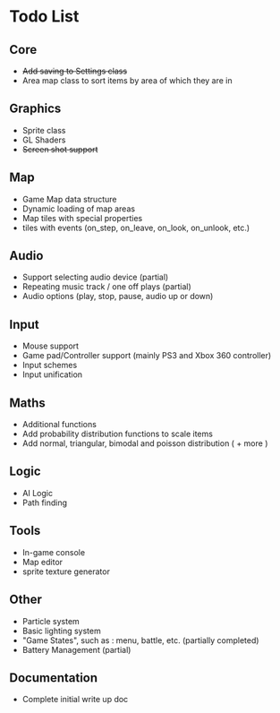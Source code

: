 Todo List
=========

Core
----

* ~~Add saving to Settings class~~
* Area map class to sort items by area of which they are in

Graphics
--------

* Sprite class
* GL Shaders
* ~~Screen shot support~~

Map
---

* Game Map data structure
* Dynamic loading of map areas
* Map tiles with special properties
* tiles with events (on_step, on_leave, on_look, on_unlook, etc.)

Audio
-----

* Support selecting audio device (partial)
* Repeating music track / one off plays (partial)
* Audio options (play, stop, pause, audio up or down)

Input
-----

* Mouse support
* Game pad/Controller support (mainly PS3 and Xbox 360 controller)
* Input schemes
* Input unification

Maths
-----

* Additional functions
* Add probability distribution functions to scale items
* Add normal, triangular, bimodal and poisson distribution ( + more )

Logic
-----

* AI Logic
* Path finding

Tools
-----

* In-game console
* Map editor
* sprite texture generator

Other
-----

* Particle system
* Basic lighting system
* "Game States", such as : menu, battle, etc. (partially completed)
* Battery Management (partial)

Documentation
-------------

* Complete initial write up doc